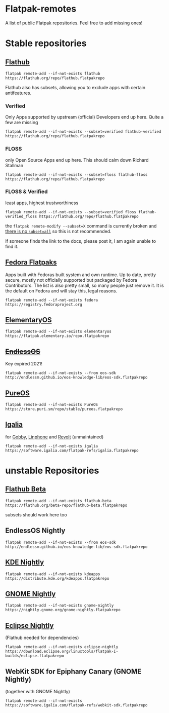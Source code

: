 # Flatpak-remotes
A list of public Flatpak repositories. Feel free to add missing ones!

# Stable repositories

## [Flathub](https://flathub.org)

    flatpak remote-add --if-not-exists flathub https://flathub.org/repo/flathub.flatpakrepo

Flathub also has subsets, allowing you to exclude apps with certain antifeatures.

### Verified
Only Apps supported by upstream (official) Developers end up here. Quite a few are missing

    flatpak remote-add --if-not-exists --subset=verified flathub-verified https://flathub.org/repo/flathub.flatpakrepo

### FLOSS
only Open Source Apps end up here. This should calm down Richard Stallman

    flatpak remote-add --if-not-exists --subset=floss flathub-floss https://flathub.org/repo/flathub.flatpakrepo  

### FLOSS & Verified
least apps, highest trustworthiness

    flatpak remote-add --if-not-exists --subset=verified_floss flathub-verified_floss https://flathub.org/repo/flathub.flatpakrepo

the `flatpak remote-modify --subset=X` command is currently broken and [there is no `subset=all`](https://github.com/flatpak/flatpak/issues/5637) so this is not recommended.

If someone finds the link to the docs, please post it, I am again unable to find it.

## [Fedora Flatpaks](https://fedoraproject.org/wiki/SIGs/Flatpak#Why_do_we_need_Fedora_Flatpaks?)
Apps built with Fedoras built system and own runtime. Up to date, pretty secure, mostly not officially supported but packaged by Fedora Contributors. The list is also pretty small, so many people just remove it. It is the default on Fedora and will stay this, legal reasons.

    flatpak remote-add --if-not-exists fedora https://registry.fedoraproject.org
    
## [ElementaryOS](https://appcenter.elementary.io/)

    flatpak remote-add --if-not-exists elementaryos https://flatpak.elementary.io/repo.flatpakrepo


## ~~[EndlessOS](http://endlessm.github.io/eos-knowledge-lib/contributing)~~
Key expired 2021!

    flatpak remote-add --if-not-exists --from eos-sdk http://endlessm.github.io/eos-knowledge-lib/eos-sdk.flatpakrepo
    
    
## [PureOS](https://puri.sm/posts/introducing-flatpaks-on-pureos/)

    flatpak remote-add --if-not-exists PureOS https://store.puri.sm/repo/stable/pureos.flatpakrepo

## [Igalia](https://software.igalia.com/)
for [Gobby](https://gobby.github.io/), [Linphone](https://gobby.github.io/) and [Revolt](https://github.com/aperezdc/revolt/) (unmaintained)

    flatpak remote-add --if-not-exists igalia https://software.igalia.com/flatpak-refs/igalia.flatpakrepo

# unstable Repositories

## [Flathub Beta](https://discourse.flathub.org/t/how-to-use-flathub-beta/2111)

    flatpak remote-add --if-not-exists flathub-beta https://flathub.org/beta-repo/flathub-beta.flatpakrepo

subsets should work here too

## EndlessOS Nightly

    flatpak remote-add --if-not-exists --from eos-sdk http://endlessm.github.io/eos-knowledge-lib/eos-sdk.flatpakrepo

 ## [KDE Nightly](https://apps.kde.org/)

    flatpak remote-add --if-not-exists kdeapps https://distribute.kde.org/kdeapps.flatpakrepo
    
## [GNOME Nightly](https://wiki.gnome.org/Apps/Nightly)

    flatpak remote-add --if-not-exists gnome-nightly https://nightly.gnome.org/gnome-nightly.flatpakrepo
    
## [Eclipse Nightly](http://eclipse.matbooth.co.uk/flatpak/nightlies.html)
(Flathub needed for dependencies)

    flatpak remote-add --if-not-exists eclipse-nightly https://download.eclipse.org/linuxtools/flatpak-I-builds/eclipse.flatpakrepo

## WebKit SDK for Epiphany Canary (GNOME Nightly)
(together with GNOME Nightly)

    flatpak remote-add --if-not-exists https://software.igalia.com/flatpak-refs/webkit-sdk.flatpakrepo
